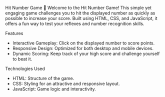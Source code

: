 Hit Number Game 🎯
Welcome to the Hit Number Game! This simple yet engaging game challenges you to hit the displayed number as quickly as possible to increase your score. Built using HTML, CSS, and JavaScript, it offers a fun way to test your reflexes and number recognition skills.

Features
- Interactive Gameplay: Click on the displayed number to score points.
- Responsive Design: Optimized for both desktop and mobile devices.
- Dynamic Scoring: Keep track of your high score and challenge yourself to beat it.

Technologies Used
- HTML: Structure of the game.
- CSS: Styling for an attractive and responsive layout.
- JavaScript: Game logic and interactivity.
